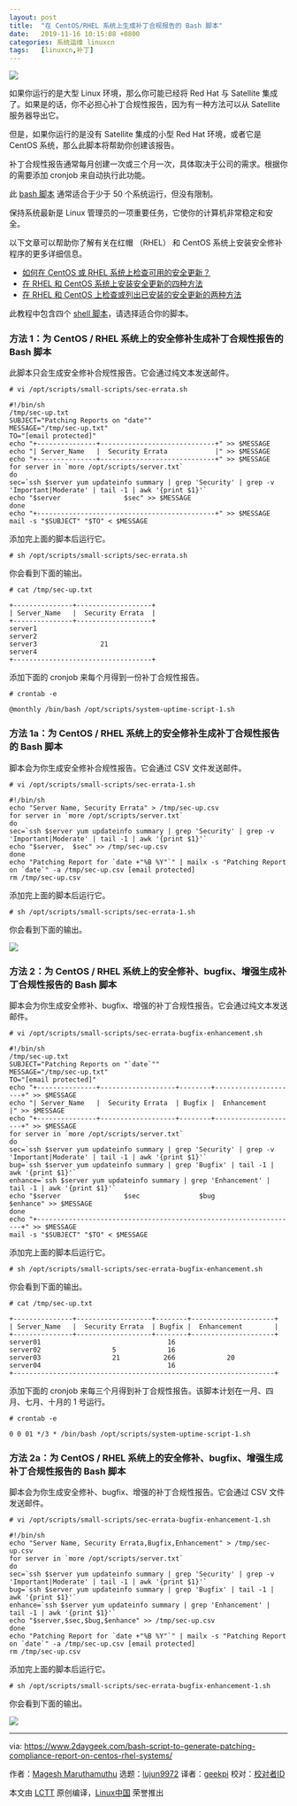 ```yaml
---
layout: post
title:	"在 CentOS/RHEL 系统上生成补丁合规报告的 Bash 脚本"
date:	2019-11-16 10:15:08 +0800 
categories:	系统运维 linuxcn 
tags:	[linuxcn,补丁]
---
```



![](/Asserts/Images//attachment/album/201911/16/101428n1nsj74wifp4k1dz.jpg)


如果你运行的是大型 Linux 环境，那么你可能已经将 Red Hat 与 Satellite 集成了。如果是的话，你不必担心补丁合规性报告，因为有一种方法可以从 Satellite 服务器导出它。


但是，如果你运行的是没有 Satellite 集成的小型 Red Hat 环境，或者它是 CentOS 系统，那么此脚本将帮助你创建该报告。


补丁合规性报告通常每月创建一次或三个月一次，具体取决于公司的需求。根据你的需要添加 cronjob 来自动执行此功能。


此 [bash 脚本](https://www.2daygeek.com/category/bash-script/) 通常适合于少于 50 个系统运行，但没有限制。


保持系统最新是 Linux 管理员的一项重要任务，它使你的计算机非常稳定和安全。


以下文章可以帮助你了解有关在红帽 （RHEL） 和 CentOS 系统上安装安全修补程序的更多详细信息。


* [如何在 CentOS 或 RHEL 系统上检查可用的安全更新？](/article-10938-1.html)
* [在 RHEL 和 CentOS 系统上安装安全更新的四种方法](https://www.2daygeek.com/install-security-updates-on-redhat-rhel-centos-system/)
* [在 RHEL 和 CentOS 上检查或列出已安装的安全更新的两种方法](/article-10960-1.html)


此教程中包含四个 [shell 脚本](https://www.2daygeek.com/category/shell-script/)，请选择适合你的脚本。


### 方法 1：为 CentOS / RHEL 系统上的安全修补生成补丁合规性报告的 Bash 脚本


此脚本只会生成安全修补合规性报告。它会通过纯文本发送邮件。



```
# vi /opt/scripts/small-scripts/sec-errata.sh

#!/bin/sh
/tmp/sec-up.txt
SUBJECT="Patching Reports on "date""
MESSAGE="/tmp/sec-up.txt"
TO="[email protected]"
echo "+---------------+-----------------------------+" >> $MESSAGE
echo "| Server_Name   |  Security Errata            |" >> $MESSAGE
echo "+---------------+-----------------------------+" >> $MESSAGE
for server in `more /opt/scripts/server.txt`
do
sec=`ssh $server yum updateinfo summary | grep 'Security' | grep -v 'Important|Moderate' | tail -1 | awk '{print $1}'`
echo "$server                $sec" >> $MESSAGE
done
echo "+---------------------------------------------+" >> $MESSAGE
mail -s "$SUBJECT" "$TO" < $MESSAGE
```

添加完上面的脚本后运行它。



```
# sh /opt/scripts/small-scripts/sec-errata.sh
```

你会看到下面的输出。



```
# cat /tmp/sec-up.txt

+---------------+-------------------+
| Server_Name   |  Security Errata  |
+---------------+-------------------+
server1
server2
server3                21
server4
+-----------------------------------+
```

添加下面的 cronjob 来每个月得到一份补丁合规性报告。



```
# crontab -e

@monthly /bin/bash /opt/scripts/system-uptime-script-1.sh
```

### 方法 1a：为 CentOS / RHEL 系统上的安全修补生成补丁合规性报告的 Bash 脚本


脚本会为你生成安全修补合规性报告。它会通过 CSV 文件发送邮件。



```
# vi /opt/scripts/small-scripts/sec-errata-1.sh

#!/bin/sh
echo "Server Name, Security Errata" > /tmp/sec-up.csv
for server in `more /opt/scripts/server.txt`
do
sec=`ssh $server yum updateinfo summary | grep 'Security' | grep -v 'Important|Moderate' | tail -1 | awk '{print $1}'`
echo "$server,  $sec" >> /tmp/sec-up.csv
done
echo "Patching Report for `date +"%B %Y"`" | mailx -s "Patching Report on `date`" -a /tmp/sec-up.csv [email protected]
rm /tmp/sec-up.csv
```

添加完上面的脚本后运行它。



```
# sh /opt/scripts/small-scripts/sec-errata-1.sh
```

你会看到下面的输出。


![](/Asserts/Images//attachment/album/201911/16/101510n8n42txqneg8niju.png)


### 方法 2：为 CentOS / RHEL 系统上的安全修补、bugfix、增强生成补丁合规性报告的 Bash 脚本


脚本会为你生成安全修补、bugfix、增强的补丁合规性报告。它会通过纯文本发送邮件。



```
# vi /opt/scripts/small-scripts/sec-errata-bugfix-enhancement.sh

#!/bin/sh
/tmp/sec-up.txt
SUBJECT="Patching Reports on "`date`""
MESSAGE="/tmp/sec-up.txt"
TO="[email protected]"
echo "+---------------+-------------------+--------+---------------------+" >> $MESSAGE
echo "| Server_Name   |  Security Errata  | Bugfix |  Enhancement        |" >> $MESSAGE
echo "+---------------+-------------------+--------+---------------------+" >> $MESSAGE
for server in `more /opt/scripts/server.txt`
do
sec=`ssh $server yum updateinfo summary | grep 'Security' | grep -v 'Important|Moderate' | tail -1 | awk '{print $1}'`
bug=`ssh $server yum updateinfo summary | grep 'Bugfix' | tail -1 | awk '{print $1}'`
enhance=`ssh $server yum updateinfo summary | grep 'Enhancement' | tail -1 | awk '{print $1}'`
echo "$server                $sec               $bug             $enhance" >> $MESSAGE
done
echo "+------------------------------------------------------------------+" >> $MESSAGE
mail -s "$SUBJECT" "$TO" < $MESSAGE
```

添加完上面的脚本后运行它。



```
# sh /opt/scripts/small-scripts/sec-errata-bugfix-enhancement.sh
```

你会看到下面的输出。



```
# cat /tmp/sec-up.txt

+---------------+-------------------+--------+---------------------+
| Server_Name   |  Security Errata  | Bugfix |  Enhancement        |
+---------------+-------------------+--------+---------------------+
server01                                16
server02                  5             16
server03                  21           266             20
server04                                16
+------------------------------------------------------------------+
```

添加下面的 cronjob 来每三个月得到补丁合规性报告。该脚本计划在一月、四月、七月、十月的 1 号运行。



```
# crontab -e

0 0 01 */3 * /bin/bash /opt/scripts/system-uptime-script-1.sh
```

### 方法 2a：为 CentOS / RHEL 系统上的安全修补、bugfix、增强生成补丁合规性报告的 Bash 脚本


脚本会为你生成安全修补、bugfix、增强的补丁合规性报告。它会通过 CSV 文件发送邮件。



```
# vi /opt/scripts/small-scripts/sec-errata-bugfix-enhancement-1.sh

#!/bin/sh
echo "Server Name, Security Errata,Bugfix,Enhancement" > /tmp/sec-up.csv
for server in `more /opt/scripts/server.txt`
do
sec=`ssh $server yum updateinfo summary | grep 'Security' | grep -v 'Important|Moderate' | tail -1 | awk '{print $1}'`
bug=`ssh $server yum updateinfo summary | grep 'Bugfix' | tail -1 | awk '{print $1}'`
enhance=`ssh $server yum updateinfo summary | grep 'Enhancement' | tail -1 | awk '{print $1}'`
echo "$server,$sec,$bug,$enhance" >> /tmp/sec-up.csv
done
echo "Patching Report for `date +"%B %Y"`" | mailx -s "Patching Report on `date`" -a /tmp/sec-up.csv [email protected]
rm /tmp/sec-up.csv
```

添加完上面的脚本后运行它。



```
# sh /opt/scripts/small-scripts/sec-errata-bugfix-enhancement-1.sh
```

你会看到下面的输出。


![](/Asserts/Images//attachment/album/201911/16/101511ftqoqetdqnomvciz.png)




---


via: <https://www.2daygeek.com/bash-script-to-generate-patching-compliance-report-on-centos-rhel-systems/>


作者：[Magesh Maruthamuthu](https://www.2daygeek.com/author/magesh/) 选题：[lujun9972](https://github.com/lujun9972) 译者：[geekpi](https://github.com/geekpi) 校对：[校对者ID](https://github.com/%E6%A0%A1%E5%AF%B9%E8%80%85ID)


本文由 [LCTT](https://github.com/LCTT/TranslateProject) 原创编译，[Linux中国](https://linux.cn/) 荣誉推出
